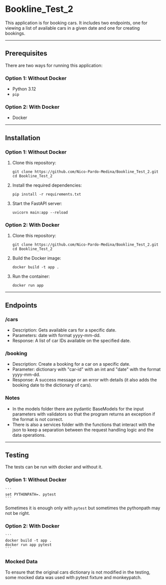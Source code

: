 # Bookline_Test_2

This application is for booking cars. It includes two endpoints, one for viewing a list of available cars in a given date and one for creating bookings.

---

## Prerequisites

There are two ways for running this application:

### Option 1: Without Docker
- Python 3.12
- `pip`

### Option 2: With Docker
- Docker

---

## Installation

### Option 1: Without Docker
1. Clone this repository:
   ```
   git clone https://github.com/Nico-Pardo-Medina/Bookline_Test_2.git
   cd Bookline_Test_2
   ```
2. Install the required dependencies:
    ```
    pip install -r requirements.txt
    ```
3. Start the FastAPI server:
    ```
    uvicorn main:app --reload
    ```
### Option 2: With Docker
1. Clone this repository:
    ```
    git clone https://github.com/Nico-Pardo-Medina/Bookline_Test_2.git
    cd Bookline_Test_2
    ```
2. Build the Docker image:
    ```
    docker build -t app .
    ```
3. Run the container:
    ```
    docker run app
    ```
---

## Endpoints
### /cars
- Description: Gets available cars for a specific date.
- Parameters: date with format yyyy-mm-dd.
- Response: A list of car IDs available on the specified date.
### /booking
- Description: Create a booking for a car on a specific date.
- Parameter: dictionary with "car-id" with an int and "date" with the format yyyy-mm-dd.
- Response: A success message or an error with details (it also adds the booking date to the dictionary of cars).

### Notes
- In the models folder there are pydantic BaseModels for the input parameters with validators so that the program returns an exception if the format is not correct.
- There is also a services folder with the functions that interact with the json to keep a separation between the request handling logic and the data operations.

---

## Testing

The tests can be run with docker and without it.

### Option 1: Without Docker
    ```
    set PYTHONPATH=. pytest
    ```
Sometimes it is enough only with `pytest` but sometimes the pythonpath may not be right.

### Option 2: With Docker
    ```
    docker build -t app .
    docker run app pytest  
    ```

### Mocked Data
To ensure that the original cars dictionary is not modified in the testing, some mocked data was used with pytest fixture and monkeypatch.